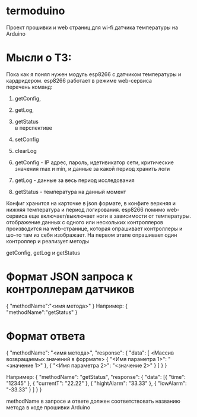 # termoduino
Проект прошивки и web страниц для wi-fi датчика температуры на Arduino

# Мысли о ТЗ:

Пока как я понял нужен модуль esp8266 с датчиком температуры и кардридером.
esp8266 работает в режиме web-сервиса <br/>
перечень команд:
1. getConfig,
2. getLog,
3. getStatus<br/>
в перспективе<br/>
4. setConfig
5. clearLog<br/>

1. getConfig - IP адрес, пароль, идетивикатор сети, критические значения max и min, и данные за какой период хранить логи
2. getLog - данные за весь период исследования
3. getStatus - температура на данный момент

Конфиг хранится на карточке в json формате, в конфиге верхняя и нижняя температура и 
период логирования.
esp8266 помимо web-сервиса еще включает/выключает ноги в зависимости от 
температуры.
отображение данных с одного или нескольких контроллеров производится на 
web-странице, которая опрашивает контроллеры и шо-то там из себя изображает.
На первом этапе опрашивает один контроллер и реализует методы

getConfig, getLog и getStatus

# Формат JSON запроса к контроллерам датчиков
{
    "methodName":"<имя метода>"
}
Например:
{
    "methodName":"getStatus"
} 


# Формат ответа

{
    "methodName": "<имя метода>",
    "response": {
        "data": [
            <Массив возвращаемых значений в форрмате>
            {
            "<Имя параметра 1>": "<значение 1>"
            }, {
            "<Имя параметра 2>": "<значение 2>"
            }
        ]
    }
}

Например:
{
    "methodName": "getStatus",
    "response": {
        "data": [{
            "time": "12345"
            }, {
            "currentT": "22.22"
            }, {
            "hightAlarm": "33.33"
            }, {
            "lowAlarm": "-33.33"
            }
        ]
    }
}

methodName в запросе и ответе должен соответствовать названию метода в коде прошивки Arduino
